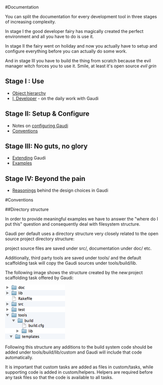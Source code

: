 #Documentation

You can split the documentation for every development tool in three stages of increasing complexity.

In stage I the good developer fairy has magically created the perfect environment and all you have to do is use it.

In stage II the fairy went on holiday and now you actually have to setup and configure everything before you can actually do some work.

And in stage III you have to build the thing from scratch because the evil manager witch forces you to use it. Smile, at least it's open source <em>evil grin</em>

## Stage I : Use

  * [Object hierarchy](HIERARCHY.md) 
  * [I, Developer](DEV.md) - on the daily work with Gaudi 

## Stage II: Setup & Configure

  * Notes on [configuring Gaudi](CONFIGURATION.md)
  * [Conventions](CONVENTIONS.md)

## Stage III: No guts, no glory
 
 * [Extending](EXTENDING.md) Gaudi
 * [Examples](examples/) 

## Stage IV: Beyond the pain

 * [Reasonings](REASONINGS.md) behind the design choices in Gaudi

#Conventions

##Directory structure

In order to provide meaningful examples we have to answer the "where do I put this" question and consequently deal with filesystem structure.

Gaudi per default uses a directory structure very closely related to the open source project directory structure:

project source files are saved under src/, documentation under doc/ etc.

Additionally, third party tools are saved under tools/ and the default scaffolding task will copy the Gaudi sources under tools/build/lib.

The following image shows the structure created by the new:project scaffolding task offered by Gaudi:

![directory structure](directory_structure.png)

Following this structure any additions to the build system code should be added under tools/build/lib/custom and Gaudi will include that code automatically.

It is important that custom tasks are added as files in custom/tasks, while supporting code is added in custom/helpers. Helpers are required before any task files so that the code is available to all tasks.
